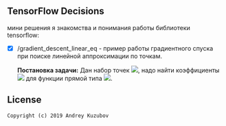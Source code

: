 ## TensorFlow Decisions
мини решения я знакомства и понимания работы библиотеки tensorflow:    

*[X] /gradient_descent_linear_eq - пример работы градиентного спуска при поиске линейной аппроксимации по точкам.
    
    <b>Постановка задачи:</b> Дан набор точек <img src="https://latex.codecogs.com/svg.latex?(x,y)"/>, надо найти коэффициенты <img src="https://latex.codecogs.com/svg.latex?(k,l)" />   для функции прямой типа
    <img src="https://latex.codecogs.com/svg.latex?y=kx+l"/>.  



 ## License
```
Copyright (c) 2019 Andrey Kuzubov
```